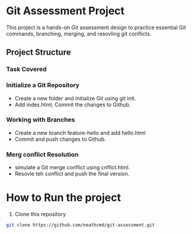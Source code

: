 # Git Assessment Project

This project is a hands-on Git assessment design to practice essential Git commands, branching, merging, and resovling git conflicts.

## Project Structure

### Task Covered

### Initialize a Git Repository

- Create a new folder and initialize Git using git init.
- Add index.html, Commit the changes to Github.

### Working with Branches

- Create a new branch feature-hello and add hello.html
- Commit and push changes to Github.

### Merg conflict Resolution

- simulate a Git merge conflict using cnflict.html.
- Resovle teh conflict and push the final version.

# How to Run the project

1. Clone this repository

```bash
git clone https://github.com/neathcmd/git-assessment.git
```
